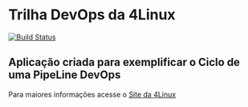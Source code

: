 # Trilha DevOps da 4Linux

<!-- Altere a Flag abaixo com sua URL do Travis -->
[![Build Status](https://travis-ci.org/neivamcarvalho/DevOpsLab-HelloWorld.svg?branch=master)](https://travis-ci.org/neivamcarvalho/DevOpsLab-HelloWorld)

## Aplicação criada para exemplificar o Ciclo de uma PipeLine DevOps


Para maiores informações acesse o [Site da 4Linux](https://www.4linux.com.br/cursos/devops)
